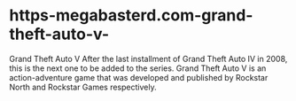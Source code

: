 # https-megabasterd.com-grand-theft-auto-v-
Grand Theft Auto V After the last installment of Grand Theft Auto IV in 2008, this is the next one to be added to the series. Grand Theft Auto V is an action-adventure game that was developed and published by Rockstar North and Rockstar Games respectively. 
